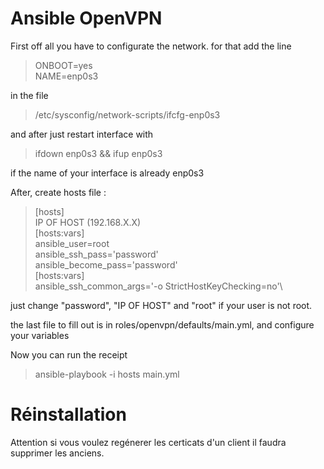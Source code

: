 # Ansible OpenVPN

First off all you have to configurate the network. for that add the line
>ONBOOT=yes\
>NAME=enp0s3
>
in the file
> /etc/sysconfig/network-scripts/ifcfg-enp0s3

and after just restart interface with
> ifdown enp0s3 && ifup enp0s3

if the name of your interface is already enp0s3 

After, create hosts file : 
>[hosts]\
>IP OF HOST (192.168.X.X)\
>[hosts:vars]\
>ansible_user=root\
>ansible_ssh_pass='password'\
>ansible_become_pass='password'\
>[hosts:vars]\
>ansible_ssh_common_args='-o StrictHostKeyChecking=no'\

just change "password", "IP OF HOST" and "root" if your user is not root.

the last file to fill out is in roles/openvpn/defaults/main.yml, and configure your variables

Now you can run the receipt 
> ansible-playbook -i hosts main.yml


# Réinstallation
Attention si vous voulez regénerer les certicats d'un client il faudra supprimer les anciens.